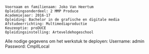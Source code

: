 
    Voornaam en familienaam: Joko Van Heertum
    Opleidingsonderdeel: 2 MMP Produce
    Academiejaar: 2016-17
    Opleiding: Bachelor in de grafische en digitale media
    Afstudeerrichting: Multimediaproductie
    Keuzeoptie: proDUCE
    Opleidingsinstelling: Arteveldehogeschool

Alle nodige gegevens om het werkstuk te deployen:
Username: admin
Password: CmpIILocal